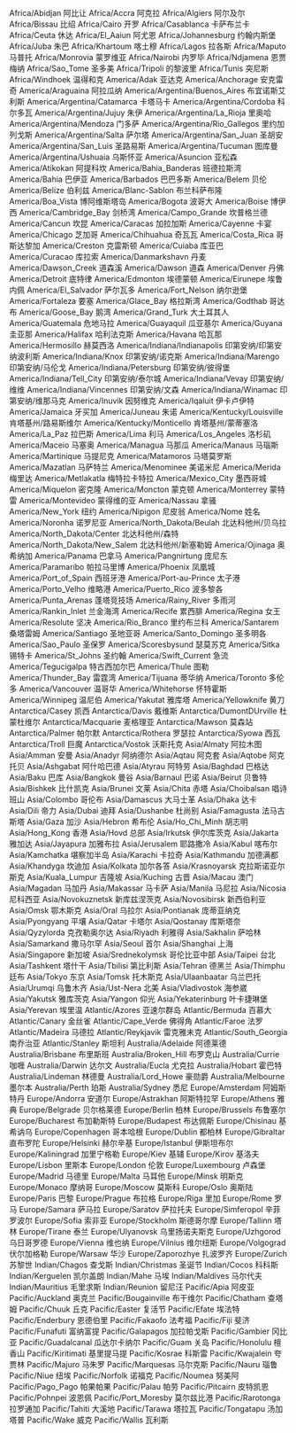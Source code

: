 Africa/Abidjan	阿比让
Africa/Accra	阿克拉
Africa/Algiers	阿尔及尔
Africa/Bissau	比绍
Africa/Cairo	开罗
Africa/Casablanca	卡萨布兰卡
Africa/Ceuta	休达
Africa/El_Aaiun	阿尤恩
Africa/Johannesburg	约翰内斯堡
Africa/Juba	朱巴
Africa/Khartoum	喀土穆
Africa/Lagos	拉各斯
Africa/Maputo	马普托
Africa/Monrovia	蒙罗维亚
Africa/Nairobi	内罗毕
Africa/Ndjamena	恩贾梅纳
Africa/Sao_Tome	圣多美
Africa/Tripoli	的黎波里
Africa/Tunis	突尼斯
Africa/Windhoek	温得和克
America/Adak	亚达克
America/Anchorage	安克雷奇
America/Araguaina	阿拉瓜纳
America/Argentina/Buenos_Aires	布宜诺斯艾利斯
America/Argentina/Catamarca	卡塔马卡
America/Argentina/Cordoba	科尔多瓦
America/Argentina/Jujuy	朱伊
America/Argentina/La_Rioja	里奥哈
America/Argentina/Mendoza	门多萨
America/Argentina/Rio_Gallegos	里约加列戈斯
America/Argentina/Salta	萨尔塔
America/Argentina/San_Juan	圣胡安
America/Argentina/San_Luis	圣路易斯
America/Argentina/Tucuman	图库曼
America/Argentina/Ushuaia	乌斯怀亚
America/Asuncion	亚松森
America/Atikokan	阿提科坎
America/Bahia_Banderas	班德拉斯湾
America/Bahia	巴伊亚
America/Barbados	巴巴多斯
America/Belem	贝伦
America/Belize	伯利兹
America/Blanc-Sablon	布兰科萨布隆
America/Boa_Vista	博阿维斯塔岛
America/Bogota	波哥大
America/Boise	博伊西
America/Cambridge_Bay	剑桥湾
America/Campo_Grande	坎普格兰德
America/Cancun	坎昆
America/Caracas	加拉加斯
America/Cayenne	卡宴
America/Chicago	芝加哥
America/Chihuahua	奇瓦瓦
America/Costa_Rica	哥斯达黎加
America/Creston	克雷斯顿
America/Cuiaba	库亚巴
America/Curacao	库拉索
America/Danmarkshavn	丹麦
America/Dawson_Creek	道森溪
America/Dawson	道森
America/Denver	丹佛
America/Detroit	底特律
America/Edmonton	埃德蒙顿
America/Eirunepe	埃鲁内佩
America/El_Salvador	萨尔瓦多
America/Fort_Nelson	纳尔逊堡
America/Fortaleza	要塞
America/Glace_Bay	格拉斯湾
America/Godthab	哥达布
America/Goose_Bay	鹅湾
America/Grand_Turk	大土耳其人
America/Guatemala	危地马拉
America/Guayaquil	瓜亚基尔
America/Guyana	圭亚那
America/Halifax	哈利法克斯
America/Havana	哈瓦那
America/Hermosillo	赫莫西洛
America/Indiana/Indianapolis	印第安纳/印第安纳波利斯
America/Indiana/Knox	印第安纳/诺克斯
America/Indiana/Marengo	印第安纳/马伦戈
America/Indiana/Petersburg	印第安纳/彼得堡
America/Indiana/Tell_City	印第安纳/泰尔城
America/Indiana/Vevay	印第安纳/维维
America/Indiana/Vincennes	印第安纳/文森
America/Indiana/Winamac	印第安纳/维那马克
America/Inuvik	因努维克
America/Iqaluit	伊卡卢伊特
America/Jamaica	牙买加
America/Juneau	朱诺
America/Kentucky/Louisville	肯塔基州/路易斯维尔
America/Kentucky/Monticello	肯塔基州/蒙蒂塞洛
America/La_Paz	拉巴斯
America/Lima	利马
America/Los_Angeles	洛杉矶
America/Maceio	马塞奥
America/Managua	马那瓜
America/Manaus	马瑙斯
America/Martinique	马提尼克
America/Matamoros	马塔莫罗斯
America/Mazatlan	马萨特兰
America/Menominee	美诺米尼
America/Merida	梅里达
America/Metlakatla	梅特拉卡特拉
America/Mexico_City	墨西哥城
America/Miquelon	密克隆
America/Moncton	蒙克顿
America/Monterrey	蒙特雷
America/Montevideo	蒙得维的亚
America/Nassau	拿骚
America/New_York	纽约
America/Nipigon	尼皮翁
America/Nome	姓名
America/Noronha	诺罗尼亚
America/North_Dakota/Beulah	北达科他州/贝乌拉
America/North_Dakota/Center	北达科他州/森特
America/North_Dakota/New_Salem	北达科他州/新塞勒姆
America/Ojinaga	奥希纳加
America/Panama	巴拿马
America/Pangnirtung	庞尼东
America/Paramaribo	帕拉马里博
America/Phoenix	凤凰城
America/Port_of_Spain	西班牙港
America/Port-au-Prince	太子港
America/Porto_Velho	维略港
America/Puerto_Rico	波多黎各
America/Punta_Arenas	蓬塔竞技场
America/Rainy_River	多雨河
America/Rankin_Inlet	兰金海湾
America/Recife	累西腓
America/Regina	女王
America/Resolute	坚决
America/Rio_Branco	里约布兰科
America/Santarem	桑塔雷姆
America/Santiago	圣地亚哥
America/Santo_Domingo	圣多明各
America/Sao_Paulo	圣保罗
America/Scoresbysund	瑟莫苏克
America/Sitka	锡特卡
America/St_Johns	圣约翰
America/Swift_Current	急流
America/Tegucigalpa	特古西加尔巴
America/Thule	图勒
America/Thunder_Bay	雷霆湾
America/Tijuana	蒂华纳
America/Toronto	多伦多
America/Vancouver	温哥华
America/Whitehorse	怀特霍斯
America/Winnipeg	温尼伯
America/Yakutat	雅库塔
America/Yellowknife	黄刀
Antarctica/Casey	凯西
Antarctica/Davis	戴维斯
Antarctica/DumontDUrville	杜蒙杜维尔
Antarctica/Macquarie	麦格理亚
Antarctica/Mawson	莫森站
Antarctica/Palmer	帕尔默
Antarctica/Rothera	罗瑟拉
Antarctica/Syowa	西瓦
Antarctica/Troll	巨魔
Antarctica/Vostok	沃斯托克
Asia/Almaty	阿拉木图
Asia/Amman	安曼
Asia/Anadyr	阿纳德尔
Asia/Aqtau	阿克套
Asia/Aqtobe	阿克托贝
Asia/Ashgabat	阿什哈巴德
Asia/Atyrau	阿特劳
Asia/Baghdad	巴格达
Asia/Baku	巴库
Asia/Bangkok	曼谷
Asia/Barnaul	巴诺
Asia/Beirut	贝鲁特
Asia/Bishkek	比什凯克
Asia/Brunei	文莱
Asia/Chita	赤塔
Asia/Choibalsan	唱诗班山
Asia/Colombo	哥伦布
Asia/Damascus	大马士革
Asia/Dhaka	达卡
Asia/Dili	帝力
Asia/Dubai	迪拜
Asia/Dushanbe	杜尚别
Asia/Famagusta	法马古斯塔
Asia/Gaza	加沙
Asia/Hebron	希布伦
Asia/Ho_Chi_Minh	胡志明
Asia/Hong_Kong	香港
Asia/Hovd	总部
Asia/Irkutsk	伊尔库茨克
Asia/Jakarta	雅加达
Asia/Jayapura	加雅布拉
Asia/Jerusalem	耶路撒冷
Asia/Kabul	喀布尔
Asia/Kamchatka	堪察加半岛
Asia/Karachi	卡拉奇
Asia/Kathmandu	加德满都
Asia/Khandyga	坎迪加
Asia/Kolkata	加尔各答
Asia/Krasnoyarsk	克拉斯诺亚尔斯克
Asia/Kuala_Lumpur	吉隆坡
Asia/Kuching	古晋
Asia/Macau	澳门
Asia/Magadan	马加丹
Asia/Makassar	马卡萨
Asia/Manila	马尼拉
Asia/Nicosia	尼科西亚
Asia/Novokuznetsk	新库兹涅茨克
Asia/Novosibirsk	新西伯利亚
Asia/Omsk	鄂木斯克
Asia/Oral	乌拉尔
Asia/Pontianak	庞蒂亚纳克
Asia/Pyongyang	平壤
Asia/Qatar	卡塔尔
Asia/Qostanay	库斯塔奈
Asia/Qyzylorda	克孜勒奥尔达
Asia/Riyadh	利雅得
Asia/Sakhalin	萨哈林
Asia/Samarkand	撒马尔罕
Asia/Seoul	首尔
Asia/Shanghai	上海
Asia/Singapore	新加坡
Asia/Srednekolymsk	哥伦比亚中部
Asia/Taipei	台北
Asia/Tashkent	塔什干
Asia/Tbilisi	第比利斯
Asia/Tehran	德黑兰
Asia/Thimphu	廷布
Asia/Tokyo	东京
Asia/Tomsk	托木斯克
Asia/Ulaanbaatar	乌兰巴托
Asia/Urumqi	乌鲁木齐
Asia/Ust-Nera	北美
Asia/Vladivostok	海参崴
Asia/Yakutsk	雅库茨克
Asia/Yangon	仰光
Asia/Yekaterinburg	叶卡捷琳堡
Asia/Yerevan	埃里温
Atlantic/Azores	亚速尔群岛
Atlantic/Bermuda	百慕大
Atlantic/Canary	金丝雀
Atlantic/Cape_Verde	佛得角
Atlantic/Faroe	法罗
Atlantic/Madeira	马德拉
Atlantic/Reykjavik	雷克雅未克
Atlantic/South_Georgia	南乔治亚
Atlantic/Stanley	斯坦利
Australia/Adelaide	阿德莱德
Australia/Brisbane	布里斯班
Australia/Broken_Hill	布罗克山
Australia/Currie	咖喱
Australia/Darwin	达尔文
Australia/Eucla	尤克拉
Australia/Hobart	霍巴特
Australia/Lindeman	林德曼
Australia/Lord_Howe	豪勋爵
Australia/Melbourne	墨尔本
Australia/Perth	珀斯
Australia/Sydney	悉尼
Europe/Amsterdam	阿姆斯特丹
Europe/Andorra	安道尔
Europe/Astrakhan	阿斯特拉罕
Europe/Athens	雅典
Europe/Belgrade	贝尔格莱德
Europe/Berlin	柏林
Europe/Brussels	布鲁塞尔
Europe/Bucharest	布加勒斯特
Europe/Budapest	布达佩斯
Europe/Chisinau	基希讷乌
Europe/Copenhagen	哥本哈根
Europe/Dublin	都柏林
Europe/Gibraltar	直布罗陀
Europe/Helsinki	赫尔辛基
Europe/Istanbul	伊斯坦布尔
Europe/Kaliningrad	加里宁格勒
Europe/Kiev	基辅
Europe/Kirov	基洛夫
Europe/Lisbon	里斯本
Europe/London	伦敦
Europe/Luxembourg	卢森堡
Europe/Madrid	马德里
Europe/Malta	马耳他
Europe/Minsk	明斯克
Europe/Monaco	摩纳哥
Europe/Moscow	莫斯科
Europe/Oslo	奥斯陆
Europe/Paris	巴黎
Europe/Prague	布拉格
Europe/Riga	里加
Europe/Rome	罗马
Europe/Samara	萨马拉
Europe/Saratov	萨拉托夫
Europe/Simferopol	辛菲罗波尔
Europe/Sofia	索非亚
Europe/Stockholm	斯德哥尔摩
Europe/Tallinn	塔林
Europe/Tirane	泰兰
Europe/Ulyanovsk	乌里扬诺夫斯克
Europe/Uzhgorod	乌日哥罗德
Europe/Vienna	维也纳
Europe/Vilnius	维尔纽斯
Europe/Volgograd	伏尔加格勒
Europe/Warsaw	华沙
Europe/Zaporozhye	扎波罗齐
Europe/Zurich	苏黎世
Indian/Chagos	查戈斯
Indian/Christmas	圣诞节
Indian/Cocos	科科斯
Indian/Kerguelen	凯尔盖朗
Indian/Mahe	马埃
Indian/Maldives	马尔代夫
Indian/Mauritius	毛里求斯
Indian/Reunion	留尼汪
Pacific/Apia	阿皮亚
Pacific/Auckland	奥克兰
Pacific/Bougainville	布干维尔
Pacific/Chatham	查塔姆
Pacific/Chuuk	丘克
Pacific/Easter	复活节
Pacific/Efate	埃法特
Pacific/Enderbury	恩德伯里
Pacific/Fakaofo	法考福
Pacific/Fiji	斐济
Pacific/Funafuti	富纳富提
Pacific/Galapagos	加拉帕戈斯
Pacific/Gambier	冈比亚
Pacific/Guadalcanal	瓜达尔卡纳尔
Pacific/Guam	关岛
Pacific/Honolulu	檀香山
Pacific/Kiritimati	基里提马提
Pacific/Kosrae	科斯雷
Pacific/Kwajalein	夸贾林
Pacific/Majuro	马朱罗
Pacific/Marquesas	马尔克斯
Pacific/Nauru	瑙鲁
Pacific/Niue	纽埃
Pacific/Norfolk	诺福克
Pacific/Noumea	努美阿
Pacific/Pago_Pago	帕果帕果
Pacific/Palau	帕劳
Pacific/Pitcairn	皮特凯恩
Pacific/Pohnpei	波恩佩
Pacific/Port_Moresby	莫尔兹比港
Pacific/Rarotonga	拉罗通加
Pacific/Tahiti	大溪地
Pacific/Tarawa	塔拉瓦
Pacific/Tongatapu	汤加塔普
Pacific/Wake	威克
Pacific/Wallis	瓦利斯
